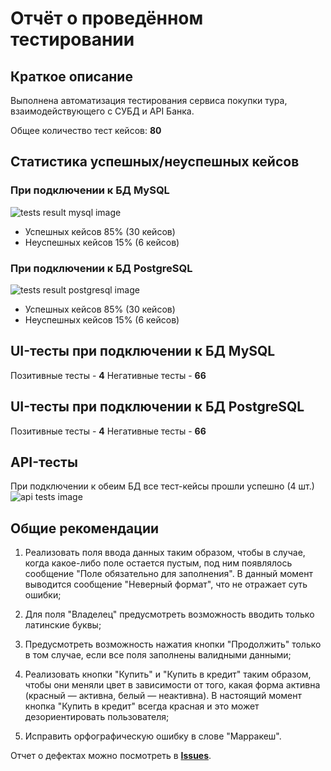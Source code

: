 # Отчёт о проведённом тестировании

## Краткое описание

Выполнена автоматизация тестирования сервиса покупки тура, взаимодействующего с СУБД и API Банка.

Общее количество тест кейсов: **80**

## Статистика успешных/неуспешных кейсов
### При подключении к БД MySQL
![tests result mysql image](https://) 

- Успешных кейсов 85% (30 кейсов)
- Неуспешных кейсов 15% (6 кейсов)

### При подключении к БД PostgreSQL
![tests result postgresql image](https://) 

- Успешных кейсов 85% (30 кейсов)
- Неуспешных кейсов 15% (6 кейсов)

## UI-тесты при подключении к БД MySQL
Позитивные тесты - **4**
Негативные тесты - **66**

## UI-тесты при подключении к БД PostgreSQL
Позитивные тесты - **4**
Негативные тесты - **66**

## API-тесты
При подключении к обеим БД все тест-кейсы прошли успешно (4 шт.)
![api tests image](https://)

## Общие рекомендации

1.	Реализовать поля ввода данных таким образом, чтобы в случае, когда какое-либо поле остается пустым, под ним появлялось сообщение "Поле обязательно для заполнения". В данный момент выводится  сообщение "Неверный формат", что не отражает суть ошибки;

2.	Для поля "Владелец" предусмотреть возможность вводить только латинские буквы;

3.	Предусмотреть возможность нажатия кнопки "Продолжить" только в том случае, если все поля заполнены валидными данными;

4.	Реализовать кнопки "Купить" и "Купить в кредит" таким образом, чтобы они меняли цвет в зависимости от того, какая форма активна (красный — активна, белый — неактивна). В настоящий момент кнопка "Купить в кредит" всегда красная и это может дезориентировать пользователя; 

5.	Исправить орфографическую ошибку в слове "Марракеш".

Отчет о дефектах можно посмотреть в [**Issues**](https://github.com/SweetLana1979/qa-diploma/issues).
